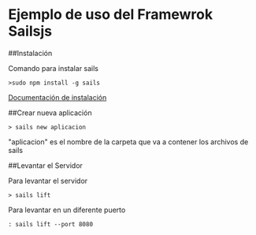 # Ejemplo de uso del Framewrok Sailsjs

##Instalación

Comando para instalar sails

````
>sudo npm install -g sails
````

[Documentación de instalación](http://sailsjs.com)

##Crear nueva aplicación

```
> sails new aplicacion
```

"aplicacion" es el nombre de la carpeta que va a contener los archivos
de sails

##Levantar el Servidor

Para levantar el servidor

```
> sails lift
```

Para levantar en un diferente puerto

```
: sails lift --port 8080
```